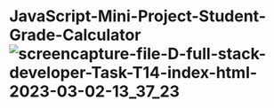 # JavaScript-Mini-Project-Student-Grade-Calculator![screencapture-file-D-full-stack-developer-Task-T14-index-html-2023-03-02-13_37_23](https://user-images.githubusercontent.com/121854064/222368682-191a91fe-17ea-4e04-a5e9-89b9d6cd2ece.png)
